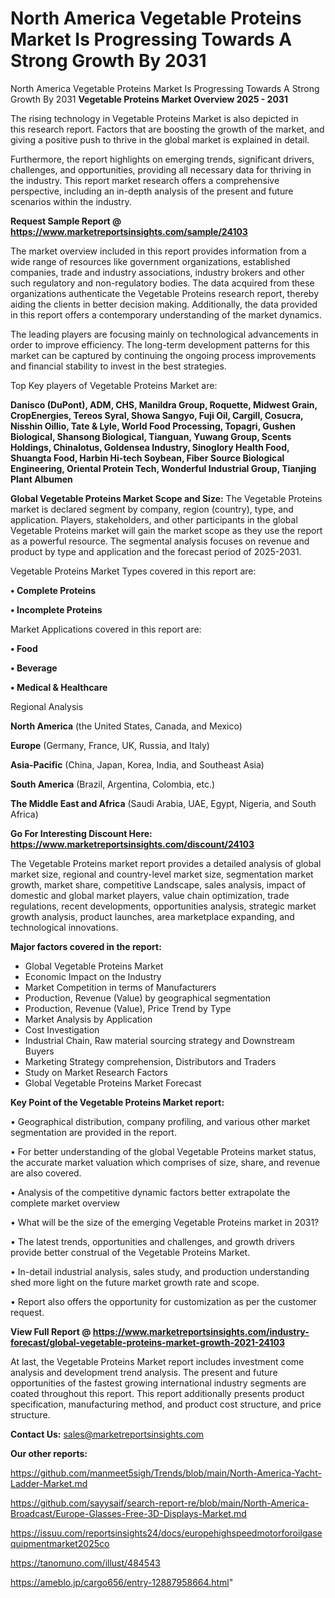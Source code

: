 # North America Vegetable Proteins Market Is Progressing Towards A Strong Growth By 2031
 North America Vegetable Proteins Market Is Progressing Towards A Strong Growth By 2031
<Strong> Vegetable Proteins Market Overview 2025 - 2031</strong>

The rising technology in Vegetable Proteins Market is also depicted in this research report. Factors that are boosting the growth of the market, and giving a positive push to thrive in the global market is explained in detail.

Furthermore, the report highlights on emerging trends, significant drivers, challenges, and opportunities, providing all necessary data for thriving in the industry. This report market research offers a comprehensive perspective, including an in-depth analysis of the present and future scenarios within the industry.

<strong>Request Sample Report @ <a href=https://www.marketreportsinsights.com/sample/24103>https://www.marketreportsinsights.com/sample/24103</a></strong>

The market overview included in this report provides information from a wide range of resources like government organizations, established companies, trade and industry associations, industry brokers and other such regulatory and non-regulatory bodies. The data acquired from these organizations authenticate the Vegetable Proteins research report, thereby aiding the clients in better decision making. Additionally, the data provided in this report offers a contemporary understanding of the market dynamics.

The leading players are focusing mainly on technological advancements in order to improve efficiency. The long-term development patterns for this market can be captured by continuing the ongoing process improvements and financial stability to invest in the best strategies.

Top Key players of Vegetable Proteins Market are:

<strong>Danisco (DuPont), ADM, CHS, Manildra Group, Roquette, Midwest Grain, CropEnergies, Tereos Syral, Showa Sangyo, Fuji Oil, Cargill, Cosucra, Nisshin Oillio, Tate & Lyle, World Food Processing, Topagri, Gushen Biological, Shansong Biological, Tianguan, Yuwang Group, Scents Holdings, Chinalotus, Goldensea Industry, Sinoglory Health Food, Shuangta Food, Harbin Hi-tech Soybean, Fiber Source Biological Engineering, Oriental Protein Tech, Wonderful Industrial Group, Tianjing Plant Albumen</strong>

<strong><b>Global Vegetable Proteins Market Scope and Size:</b></strong>
The Vegetable Proteins market is declared segment by company, region (country), type, and application. Players, stakeholders, and other participants in the global Vegetable Proteins market will gain the market scope as they use the report as a powerful resource. The segmental analysis focuses on revenue and product by type and application and the forecast period of 2025-2031.

Vegetable Proteins Market Types covered in this report are:

<strong>• Complete Proteins

• Incomplete Proteins</strong>

Market Applications covered in this report are:

<strong>• Food

• Beverage

• Medical & Healthcare</strong> 

Regional Analysis

<strong>North America</strong> (the United States, Canada, and Mexico)

<strong>Europe</strong> (Germany, France, UK, Russia, and Italy)

<strong>Asia-Pacific</strong> (China, Japan, Korea, India, and Southeast Asia)

<strong>South America</strong> (Brazil, Argentina, Colombia, etc.)

<strong>The Middle East and Africa</strong> (Saudi Arabia, UAE, Egypt, Nigeria, and South Africa)

<strong>Go For Interesting Discount Here: <a href=https://www.marketreportsinsights.com/discount/24103>https://www.marketreportsinsights.com/discount/24103</a></strong>

The Vegetable Proteins market report provides a detailed analysis of global market size, regional and country-level market size, segmentation market growth, market share, competitive Landscape, sales analysis, impact of domestic and global market players, value chain optimization, trade regulations, recent developments, opportunities analysis, strategic market growth analysis, product launches, area marketplace expanding, and technological innovations.

<strong><b>Major factors covered in the report:</b></strong>
<ul>
  <li>Global Vegetable Proteins Market </li>
  <li>Economic Impact on the Industry</li>
  <li>Market Competition in terms of Manufacturers</li>
  <li>Production, Revenue (Value) by geographical segmentation</li>
  <li>Production, Revenue (Value), Price Trend by Type</li>
  <li>Market Analysis by Application</li>
  <li>Cost Investigation</li>
  <li>Industrial Chain, Raw material sourcing strategy and Downstream Buyers</li>
  <li>Marketing Strategy comprehension, Distributors and Traders</li>
  <li>Study on Market Research Factors</li>
  <li>Global Vegetable Proteins Market Forecast</li>
</ul>

<strong><b>Key Point of the Vegetable Proteins Market report:</b></strong>

• Geographical distribution, company profiling, and various other market segmentation are provided in the report.

• For better understanding of the global Vegetable Proteins market status, the accurate market valuation which comprises of size, share, and revenue are also covered.

• Analysis of the competitive dynamic factors better extrapolate the complete market overview

• What will be the size of the emerging Vegetable Proteins market in 2031?

• The latest trends, opportunities and challenges, and growth drivers provide better construal of the Vegetable Proteins Market.

• In-detail industrial analysis, sales study, and production understanding shed more light on the future market growth rate and scope.

• Report also offers the opportunity for customization as per the customer request.

<strong><b>View Full Report @ <a href=https://www.marketreportsinsights.com/industry-forecast/global-vegetable-proteins-market-growth-2021-24103>https://www.marketreportsinsights.com/industry-forecast/global-vegetable-proteins-market-growth-2021-24103</a></b></strong>


At last, the Vegetable Proteins Market report includes investment come analysis and development trend analysis. The present and future opportunities of the fastest growing international industry segments are coated throughout this report. This report additionally presents product specification, manufacturing method, and product cost structure, and price structure.

<strong>Contact Us:</strong>
sales@marketreportsinsights.com

<strong>Our other reports:</strong>

<a href=https://github.com/manmeet5sigh/Trends/blob/main/North-America-Yacht-Ladder-Market.md>https://github.com/manmeet5sigh/Trends/blob/main/North-America-Yacht-Ladder-Market.md</a>

<a href=https://github.com/sayysaif/search-report-re/blob/main/North-America-Broadcast/Europe-Glasses-Free-3D-Displays-Market.md>https://github.com/sayysaif/search-report-re/blob/main/North-America-Broadcast/Europe-Glasses-Free-3D-Displays-Market.md</a>

<a href=https://issuu.com/reportsinsights24/docs/europehighspeedmotorforoilgasequipmentmarket2025co>https://issuu.com/reportsinsights24/docs/europehighspeedmotorforoilgasequipmentmarket2025co</a>

<a href=https://tanomuno.com/illust/484543>https://tanomuno.com/illust/484543</a>

<a href=https://ameblo.jp/cargo656/entry-12887958664.html>https://ameblo.jp/cargo656/entry-12887958664.html</a>"
